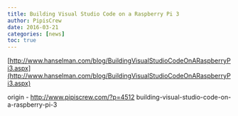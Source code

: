 ```yaml
---
title: Building Visual Studio Code on a Raspberry Pi 3
author: PipisCrew
date: 2016-03-21
categories: [news]
toc: true
---
```


[http://www.hanselman.com/blog/BuildingVisualStudioCodeOnARaspberryPi3.aspx](http://www.hanselman.com/blog/BuildingVisualStudioCodeOnARaspberryPi3.aspx)

origin - http://www.pipiscrew.com/?p=4512 building-visual-studio-code-on-a-raspberry-pi-3